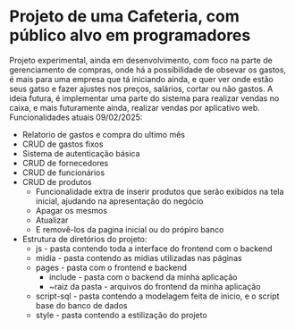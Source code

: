 # Projeto de uma Cafeteria, com público alvo em programadores

Projeto experimental, ainda em desenvolvimento, com foco na parte de gerenciamento de compras, onde há a possibilidade de obsevar os gastos, é mais para uma empresa que tá iniciando ainda, e quer ver onde estão seus gatso e fazer ajustes nos preços, salários, cortar ou não gastos. A ideia futura, é implementar uma parte do sistema para realizar vendas no caixa, e mais futuramente ainda, realizar vendas por aplicativo web.
Funcionalidades atuais 09/02/2025:

* Relatorio de gastos e compra do ultimo mês
* CRUD de gastos fixos
* Sistema de autenticação básica
* CRUD de fornecedores
* CRUD de funcionários
* CRUD de produtos
  * Funcionalidade extra de inserir produtos que serão exibidos na tela inicial, ajudando na apresentação do negócio
  * Apagar os mesmos
  * Atualizar
  * E removê-los da pagina inicial ou do própiro banco
* Estrutura de diretórios do projeto:
  * js - pasta contendo toda a interface do frontend com o backend
  * midia - pasta contendo as midias utilizadas nas páginas
  * pages - pasta com o frontend e backend
    * include - pasta com o backend da minha aplicação
    * ~raiz da pasta - arquivos do frontend da minha aplicação
  * script-sql - pasta contendo a modelagem feita de inicio, e o script base do banco de dados
  * style - pasta contendo a estilização do projeto
